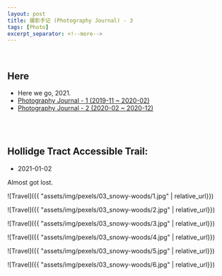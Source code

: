 ```yaml
---
layout: post
title: 摄影手记 (Photography Journal) - 3
tags: [Photo]
excerpt_separator: <!--more-->
---
```


 <br/>   
<!--more-->

## Here
* Here we go, 2021.  
* [Photography Journal - 1 (2019-11 ~ 2020-02)](https://zhang-haipeng.github.io/2020/02/19/photography-journal.html)  
* [Photography Journal - 2 (2020-02 ~ 2020-12)](https://zhang-haipeng.github.io/2020/02/19/photography-journal.html)  
<br/> 
<br/> 

## Hollidge Tract Accessible Trail:  
* 2021-01-02

Almost got lost. <br/> 


![Travel]({{ "assets/img/pexels/03_snowy-woods/1.jpg" | relative_url}})

![Travel]({{ "assets/img/pexels/03_snowy-woods/2.jpg" | relative_url}})

![Travel]({{ "assets/img/pexels/03_snowy-woods/3.jpg" | relative_url}})

![Travel]({{ "assets/img/pexels/03_snowy-woods/4.jpg" | relative_url}})

![Travel]({{ "assets/img/pexels/03_snowy-woods/5.jpg" | relative_url}})

![Travel]({{ "assets/img/pexels/03_snowy-woods/6.jpg" | relative_url}})


<br/> 
<br/> 


